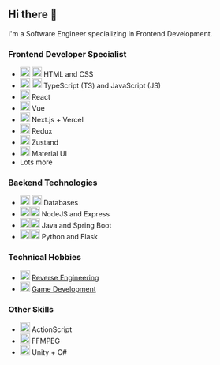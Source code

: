 ## Hi there 👋

I'm a Software Engineer specializing in Frontend Development.

### Frontend Developer Specialist
- <img src="https://skillicons.dev/icons?i=html" width="20" height="20" alt="HTML"/> <img src="https://skillicons.dev/icons?i=css" width="20" height="20" alt="CSS"/> HTML and CSS
- <img src="https://skillicons.dev/icons?i=ts" width="20" height="20" alt="TypeScript"/> <img src="https://skillicons.dev/icons?i=js" width="20" height="20" alt="Javacript"/> TypeScript (TS) and JavaScript (JS)
- <img src="https://skillicons.dev/icons?i=react" width="20" height="20" alt="React"/> React
- <img src="https://skillicons.dev/icons?i=vue" width="20" height="20" alt="Vue"/> Vue
- <img src="https://skillicons.dev/icons?i=nextjs" width="20" height="20" alt="Next.js"/> Next.js + Vercel
- <img src="https://skillicons.dev/icons?i=redux" width="20" height="20" alt="Redux"/> Redux
- <img src="https://user-images.githubusercontent.com/958486/218346783-72be5ae3-b953-4dd7-b239-788a882fdad6.svg" width="20" height="20" alt="Zustand"/> Zustand
- <img src="https://skillicons.dev/icons?i=mui" width="20" height="20" alt="Mui"/> Material UI
- Lots more

### Backend Technologies
- <img src="https://skillicons.dev/icons?i=mysql" width="20" height="20" alt="MySQL"/> <img src="https://skillicons.dev/icons?i=mongodb" width="20" height="20" alt="MongoDB"/> Databases
- <img src="https://skillicons.dev/icons?i=nodejs" width="20" height="20" alt="NodeJS"/><img src="https://skillicons.dev/icons?i=express" width="20" height="20" alt="Express"/> NodeJS and Express
- <img src="https://skillicons.dev/icons?i=java" width="20" height="20" alt="Java"/><img src="https://skillicons.dev/icons?i=spring" width="20" height="20" alt="Spring Boot"/> Java and Spring Boot
- <img src="https://skillicons.dev/icons?i=python" width="20" height="20" alt="Python"/><img src="https://skillicons.dev/icons?i=flask" width="20" height="20" alt="Flask"/> Python and Flask

### Technical Hobbies
- <img src="https://github.com/Ebubekir-Tas/Ebubekir-Tas/assets/65694925/e8761501-b334-44a9-a6e0-cc653bc6744d" width="20" height="20" alt="RE"/> [Reverse Engineering](https://github.com/Ebubekir-Tas/Flash-Modding-Guide)
- <img src="https://github.com/Ebubekir-Tas/Ebubekir-Tas/assets/65694925/1d2f30dd-3dba-4acb-b377-60a02d792cbf" width="20" height="20" alt="Game"/> [Game Development](https://github.com/Ebubekir-Tas/stick-arena-reborn-v2)

### Other Skills
- <img src="https://github.com/Ebubekir-Tas/Ebubekir-Tas/assets/65694925/e0920ef5-7d8e-4209-a077-1ca9accabb55" width="20" height="20" alt="ActionScript"/> ActionScript
- <img src="https://github.com/Ebubekir-Tas/Ebubekir-Tas/assets/65694925/f7ca03c1-b5ff-47db-962a-e7f523bab1ec" width="20" height="20" alt="FFMPEG"/> FFMPEG
- <img src="https://github.com/Ebubekir-Tas/Ebubekir-Tas/assets/65694925/f65935de-fa2b-4f7e-a977-96674f991fbd" width="20" height="20" alt="C#"/> Unity + C#
